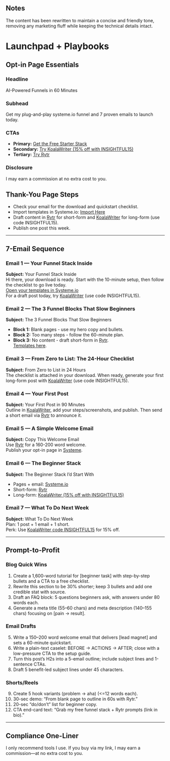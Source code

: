 ## Notes
The content has been rewritten to maintain a concise and friendly tone, removing any marketing fluff while keeping the technical details intact.

# Launchpad + Playbooks

## Opt-in Page Essentials

### Headline
AI-Powered Funnels in 60 Minutes

### Subhead
Get my plug-and-play systeme.io funnel and 7 proven emails to launch today.

### CTAs
- **Primary:** [Get the Free Starter Stack](https://systeme.io/?sa=sa0238900402f072313107c74cdb59f0c791091516)
- **Secondary:** [Try KoalaWriter (15% off with INSIGHTFUL15)](https://koala.sh/?via=NextGenCopyAI)
- **Tertiary:** [Try Rytr](https://rytr.me/?via=NextGenCopyAI)

### Disclosure
I may earn a commission at no extra cost to you.

## Thank-You Page Steps
- Check your email for the download and quickstart checklist.
- Import templates in Systeme.io: [Import Here](https://systeme.io/?sa=sa0238900402f072313107c74cdb59f0c791091516)
- Draft content in [Rytr](https://rytr.me/?via=NextGenCopyAI) for short-form and [KoalaWriter](https://koala.sh/?via=NextGenCopyAI) for long-form (use code INSIGHTFUL15).
- Publish one post this week.

---

## 7-Email Sequence

### Email 1 — Your Funnel Stack Inside
**Subject:** Your Funnel Stack Inside  
Hi there, your download is ready. Start with the 10-minute setup, then follow the checklist to go live today.  
[Open your templates in Systeme.io](https://systeme.io/?sa=sa0238900402f072313107c74cdb59f0c791091516)  
For a draft post today, try [KoalaWriter](https://koala.sh/?via=NextGenCopyAI) (use code INSIGHTFUL15).

### Email 2 — The 3 Funnel Blocks That Slow Beginners
**Subject:** The 3 Funnel Blocks That Slow Beginners  
- **Block 1:** Blank pages - use my hero copy and bullets.  
- **Block 2:** Too many steps - follow the 60-minute plan.  
- **Block 3:** No content - draft short-form in [Rytr](https://rytr.me/?via=NextGenCopyAI).  
[Templates here](https://systeme.io/?sa=sa0238900402f072313107c74cdb59f0c791091516).

### Email 3 — From Zero to List: The 24-Hour Checklist
**Subject:** From Zero to List in 24 Hours  
The checklist is attached in your download. When ready, generate your first long-form post with [KoalaWriter](https://koala.sh/?via=NextGenCopyAI) (use code INSIGHTFUL15).

### Email 4 — Your First Post
**Subject:** Your First Post in 90 Minutes  
Outline in [KoalaWriter](https://koala.sh/?via=NextGenCopyAI), add your steps/screenshots, and publish. Then send a short email via [Rytr](https://rytr.me/?via=NextGenCopyAI) to announce it.

### Email 5 — A Simple Welcome Email
**Subject:** Copy This Welcome Email  
Use [Rytr](https://rytr.me/?via=NextGenCopyAI) for a 160-200 word welcome.  
Publish your opt-in page in [Systeme](https://systeme.io/?sa=sa0238900402f072313107c74cdb59f0c791091516).

### Email 6 — The Beginner Stack
**Subject:** The Beginner Stack I’d Start With  
- Pages + email: [Systeme.io](https://systeme.io/?sa=sa0238900402f072313107c74cdb59f0c791091516)  
- Short-form: [Rytr](https://rytr.me/?via=NextGenCopyAI)  
- Long-form: [KoalaWriter (15% off with INSIGHTFUL15)](https://koala.sh/?via=NextGenCopyAI)

### Email 7 — What To Do Next Week
**Subject:** What To Do Next Week  
Plan: 1 post + 1 email + 1 short.  
Perk: Use [KoalaWriter code INSIGHTFUL15](https://koala.sh/?via=NextGenCopyAI) for 15% off.

---

## Prompt-to-Profit

### Blog Quick Wins
1. Create a 1,600-word tutorial for [beginner task] with step-by-step bullets and a CTA to a free checklist.
2. Rewrite this section to be 30% shorter; keep 3 bullets and add one credible stat with source.
3. Draft an FAQ block: 5 questions beginners ask, with answers under 80 words each.
4. Generate a meta title (55–60 chars) and meta description (140–155 chars) focusing on [pain -> result].

### Email Drafts
5. Write a 150–200 word welcome email that delivers [lead magnet] and sets a 60-minute quickstart.
6. Write a plain-text caselet: BEFORE -> ACTIONS -> AFTER; close with a low-pressure CTA to the setup guide.
7. Turn this post’s H2s into a 5-email outline; include subject lines and 1-sentence CTAs.
8. Draft 5 benefit-led subject lines under 45 characters.

### Shorts/Reels
9. Create 5 hook variants (problem -> aha) (<=12 words each).
10. 30-sec demo: “From blank page to outline in 60s with Rytr.”
11. 20-sec “do/don’t” list for beginner copy.
12. CTA end-card text: “Grab my free funnel stack + Rytr prompts (link in bio).”

---

## Compliance One-Liner
I only recommend tools I use. If you buy via my link, I may earn a commission—at no extra cost to you.